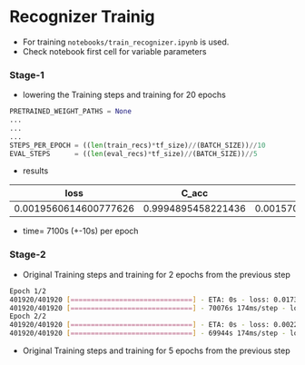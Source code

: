 # Recognizer Trainig 

* For training ```notebooks/train_recognizer.ipynb``` is used. 
* Check notebook first cell for variable parameters

### Stage-1 
* lowering the Training steps and training for 20 epochs 

```python
PRETRAINED_WEIGHT_PATHS = None
...
...
...
STEPS_PER_EPOCH = ((len(train_recs)*tf_size)//(BATCH_SIZE))//10
EVAL_STEPS      = ((len(eval_recs)*tf_size)//(BATCH_SIZE))//5
```

* results

|loss|C_acc|val_loss|val_C_acc|
|----|-----|--------|---------|
|0.0019560614600777626|0.9994895458221436|0.0015700346557423472|0.999584972858429|

* time= 7100s (+-10s) per epoch
 
### Stage-2 
* Original Training steps and training for 2 epochs from the previous step 

```bash
Epoch 1/2
401920/401920 [==============================] - ETA: 0s - loss: 0.0173 - C_acc: 0.9963Loss Improved epoch:0 from inf to 0.0036478808615356684#Saved Weights
401920/401920 [==============================] - 70076s 174ms/step - loss: 0.0173 - C_acc: 0.9963 - val_loss: 0.0036 - val_C_acc: 0.9992
Epoch 2/2
401920/401920 [==============================] - ETA: 0s - loss: 0.0022 - C_acc: 0.9997Loss Improved epoch:1 from 0.0036478808615356684 to 0.0015497811837121844#Saved Weights
401920/401920 [==============================] - 69944s 174ms/step - loss: 0.0022 - C_acc: 0.9997 - val_loss: 0.0015 - val_C_acc: 0.9996
```
* Original Training steps and training for 5 epochs from the previous step 
